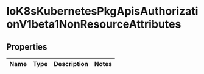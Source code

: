 
# IoK8sKubernetesPkgApisAuthorizationV1beta1NonResourceAttributes

## Properties
Name | Type | Description | Notes
------------ | ------------- | ------------- | -------------




